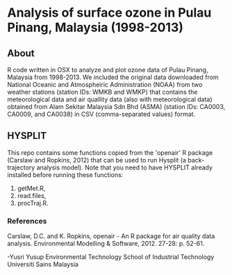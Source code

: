 # Analysis of surface ozone in Pulau Pinang, Malaysia (1998-2013)

## About
R code written in OSX to analyze and plot ozone data of Pulau Pinang, Malaysia from 1998-2013. We included the original data downloaded from National Oceanic and Atmospheiric Administration (NOAA) from two weather stations (station IDs: WMKB and WMKP) that contains the meteorological data and air quallity data (also with meteorological data) obtained from Alam Sekitar Malaysia Sdn Bhd (ASMA) (station IDs: CA0003, CA0009, and CA0038) in CSV (comma-separated values) format. 

## HYSPLIT
This repo contains some functions copied from the 'openair' R package (Carslaw and Ropkins, 2012) that can be used to run Hysplit (a back-trajectory analysis model). Note that you need to have HYSPLIT already installed before running these functions:

1. getMet.R, 
2. read.files, 
3. procTraj.R.  


### References
Carslaw, D.C. and K. Ropkins, openair - An R package for air quality data analysis. Environmental Modelling & Software, 2012. 27-28: p. 52-61.

-Yusri Yusup
Environmental Technology
School of Industrial Technology
Universiti Sains Malaysia
